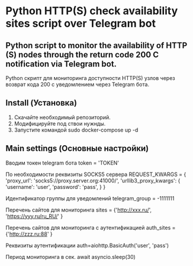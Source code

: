 # Python HTTP(S) check availability sites script over Telegram bot

## Python script to monitor the availability of HTTP (S) nodes through the return code 200 C notification via Telegram bot.
Python скрипт для мониторинга доступности HTTP(S) узлов через возврат кода 200 c уведомлением через Telegram бота.

## Install (Установка)
1. Скачайте необходимый репозиторий.
2. Модифицируйте под ствои нужнды.
3. Запустите командой sudo docker-compose up -d

## Main settings (Основные настройки)
Вводим токен telegram бота
token = 'TOKEN'

По необходимости реквизиты SOCKS5 сервера
REQUEST_KWARGS = {
    'proxy_url': 'socks5://proxy.server.org:41000/',
    'urllib3_proxy_kwargs': {
        'username': 'user',
        'password': 'pass',
    }
}

Идентификатор группы для уведомлений
telegram_group = -1111111

Перечень сайтов для мониторинга
sites = {'http://xxx.ru/',
         'https://yyy.ru/ru_RU/'
         }

Перечень сайтов для мониторинга с аутентификацией
auth_sites = {'http://zzz.ru:88'
              }

Реквизиты аутентификации
auth=aiohttp.BasicAuth('user', 'pass')

Период мониторинга в сек.
await asyncio.sleep(30)

